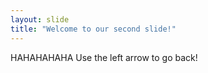 ```yaml
---
layout: slide
title: "Welcome to our second slide!"
---
```

HAHAHAHAHA
Use the left arrow to go back!
